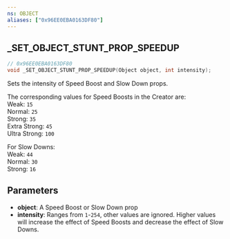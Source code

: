 ```yaml
---
ns: OBJECT
aliases: ["0x96EE0EBA0163DF80"]
---
```

## _SET_OBJECT_STUNT_PROP_SPEEDUP

```c
// 0x96EE0EBA0163DF80
void _SET_OBJECT_STUNT_PROP_SPEEDUP(Object object, int intensity);
```

Sets the intensity of Speed Boost and Slow Down props.

The corresponding values for Speed Boosts in the Creator are:  
Weak: `15`  
Normal: `25`  
Strong: `35`  
Extra Strong: `45`  
Ultra Strong: `100`

For Slow Downs:  
Weak: `44`  
Normal: `30`  
Strong: `16`

## Parameters
* **object**: A Speed Boost or Slow Down prop
* **intensity**: Ranges from `1`-`254`, other values are ignored. Higher values will increase the effect of Speed Boosts and decrease the effect of Slow Downs.

